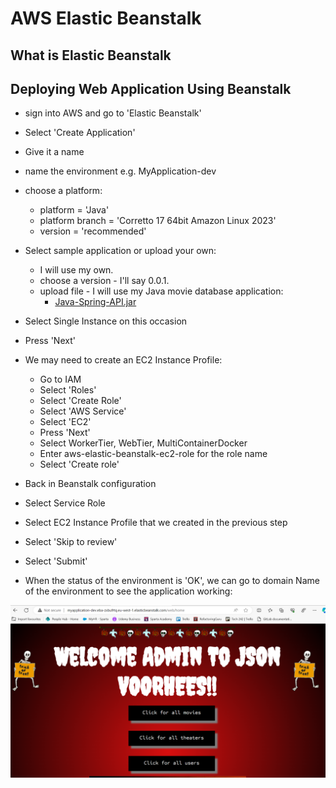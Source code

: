 # AWS Elastic Beanstalk

## What is Elastic Beanstalk


## Deploying Web Application Using Beanstalk

- sign into AWS and go to 'Elastic Beanstalk'
- Select 'Create Application'
- Give it a name
- name the environment e.g. MyApplication-dev
- choose a platform:
  - platform = 'Java'
  - platform branch = 'Corretto 17 64bit Amazon Linux 2023'
  - version = 'recommended'
- Select sample application or upload your own:
  - I will use my own.
  - choose a version - I'll say 0.0.1.
  - upload file - I will use my Java movie database application:
    - [Java-Spring-API.jar](Extras/springapi-0.0.1-SNAPSHOT.jar)
- Select Single Instance on this occasion
- Press 'Next' 

- We may need to create an EC2 Instance Profile:
  - Go to IAM
  - Select 'Roles'
  - Select 'Create Role'
  - Select 'AWS Service'
  - Select 'EC2'
  - Press 'Next'
  - Select WorkerTier, WebTier, MultiContainerDocker
  - Enter aws-elastic-beanstalk-ec2-role for the role name
  - Select 'Create role'

- Back in Beanstalk configuration
- Select Service Role
- Select EC2 Instance Profile that we created in the previous step
- Select 'Skip to review'
- Select 'Submit'


- When the status of the environment is 'OK', we can go to domain Name of the environment to see the application working:


![Deployed via Beanstalk](<Extras/Screenshot 2024-01-30 151642.png>)